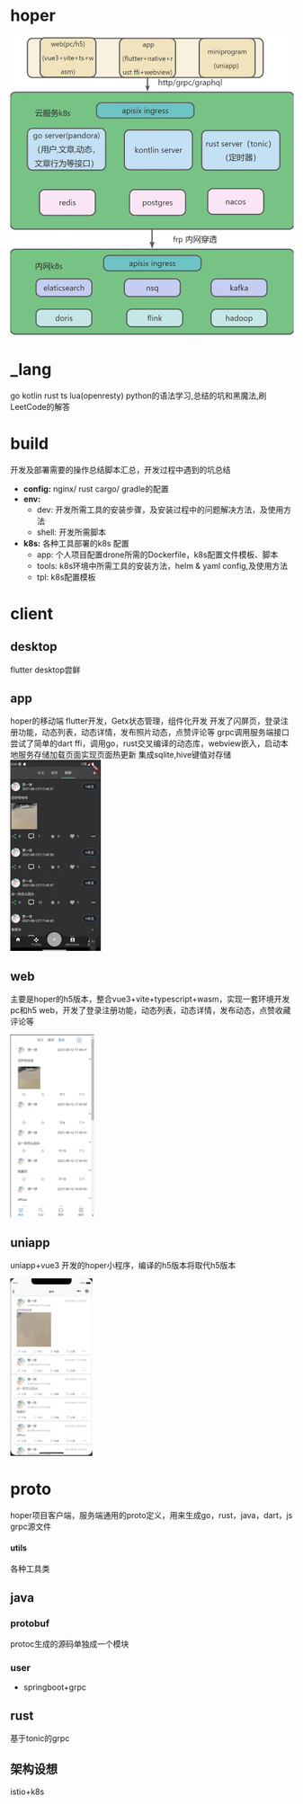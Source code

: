 # hoper
![hoper](./build/assets/hoper.webp)

# _lang
go kotlin rust ts lua(openresty) python的语法学习,总结的坑和黑魔法,刷LeetCode的解答

# build
开发及部署需要的操作总结脚本汇总，开发过程中遇到的坑总结
- **config:** nginx/ rust cargo/ gradle的配置
- **env:**
  - dev: 开发所需工具的安装步骤，及安装过程中的问题解决方法，及使用方法
  - shell: 开发所需脚本
- **k8s:** 各种工具部署的k8s 配置
  - app: 个人项目配置drone所需的Dockerfile，k8s配置文件模板、脚本
  - tools: k8s环境中所需工具的安装方法，helm & yaml config,及使用方法
  - tpl: k8s配置模板
# client
## desktop
flutter desktop尝鲜
## app
 hoper的移动端
flutter开发，Getx状态管理，组件化开发
开发了闪屏页，登录注册功能，动态列表，动态详情，发布照片动态，点赞评论等
grpc调用服务端接口
尝试了简单的dart ffi，调用go，rust交叉编译的动态库，webview嵌入，启动本地服务存储加载页面实现页面热更新
集成sqlite,hive键值对存储
![app](build/assets/app.webp)

## web
主要是hoper的h5版本，整合vue3+vite+typescript+wasm，实现一套环境开发pc和h5 web，开发了登录注册功能，动态列表，动态详情，发布动态，点赞收藏评论等

![web](build/assets/h5.webp)

## uniapp
uniapp+vue3 开发的hoper小程序，编译的h5版本将取代h5版本

![uniapp](build/assets/uniapp.webp)

# proto
hoper项目客户端，服务端通用的proto定义，用来生成go，rust，java，dart，js grpc源文件


#### utils
各种工具类
## java
### protobuf
protoc生成的源码单独成一个模块
### user
- springboot+grpc
## rust
 基于tonic的grpc
## 架构设想
istio+k8s